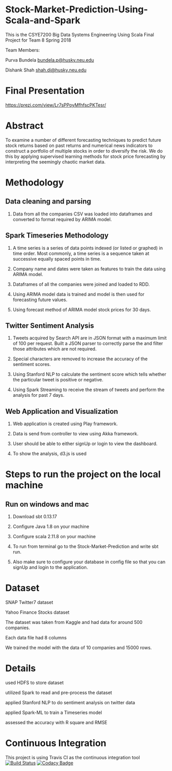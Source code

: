 
# Stock-Market-Prediction-Using-Scala-and-Spark

This is the CSYE7200 Big Data Systems Engineering Using Scala Final Project for Team 8 Spring 2018

Team Members:

Purva Bundela bundela.p@husky.neu.edu

Dishank Shah  shah.di@husky.neu.edu

# Final Presentation
https://prezi.com/view/Lr7sPPoyMfhfscPKTesr/

 # Abstract
 
To examine a number of different forecasting techniques to predict future stock returns based on past returns and numerical news indicators to construct a portfolio of multiple stocks in order to diversify the risk. We do this by applying supervised learning methods for stock price forecasting by interpreting the seemingly chaotic market data.

# Methodology
## Data cleaning and parsing
1.  Data from all the companies CSV was loaded into dataframes and converted to format required by ARIMA model.

## Spark Timeseries Methodology
1. A time series is a series of data points indexed (or listed or graphed) in time order. Most commonly, a time series is a sequence taken at successive equally spaced points in time.

2. Company name and dates were taken as features to train the data using ARIMA model.

3. Dataframes of all the companies were joined and loaded to RDD.

4. Using ARIMA model data is trained and model is then used for forecasting future values.

5. Using forecast method of ARIMA model stock prices for 30 days.

## Twitter Sentiment Analysis
1. Tweets acquired by Search API are in JSON format with a maximum limit of 100 per request. Built a JSON parser to correctly parse the and filter those attributes which are not required.

2. Special characters are removed to increase the accuracy of the sentiment scores.

3. Using Stanford NLP to calculate the sentiment score which tells whether the particular tweet is positive or negative.

4. Using Spark Streaming to receive the stream of tweets and perform the analysis for past 7 days.

## Web Application and Visualization
1. Web application is created using Play framework.

2. Data is send from controller to view using Akka framework.

2. User should be able to either signUp or login to view the dashboard.

3. To show the analysis, d3.js is used

# Steps to run the project on the local machine
## Run on windows and mac

1. Download sbt 0.13.17 

2. Configure Java 1.8 on your machine

3. Configure scala 2.11.8 on your machine

4. To run from terminal go to the Stock-Market-Prediction and write sbt run.

5. Also make sure to configure your database in config file so that you can signUp and login to the application.


# Dataset
SNAP Twitter7 dataset

Yahoo Finance Stocks dataset

The dataset was taken from Kaggle and had data for around 500 companies.

Each data file had 8 columns 

We trained the model with the data of 10 companies and 15000 rows.
# Details
used HDFS to store dataset

utilized Spark to read and pre-process the dataset

applied Stanford NLP to do sentiment analysis on twitter data

applied Spark-ML to train a Timeseries model

assessed the accuracy with R square and RMSE
# Continuous Integration

This project is using Travis CI as the continuous integration tool  [![Build Status](https://travis-ci.org/PurvaBundela/Stock-Market-Prediction-Using-Scala-and-Spark.svg?branch=master)](https://travis-ci.org/PurvaBundela/Stock-Market-Prediction-Using-Scala-and-Spark) [![Codacy Badge](https://api.codacy.com/project/badge/Grade/3ac16119b50b4677bf6be68eb36a518a)](https://www.codacy.com/app/dishanks9/Stock-Market-Prediction-Using-Scala-and-Spark?utm_source=github.com&amp;utm_medium=referral&amp;utm_content=dishanks9/Stock-Market-Prediction-Using-Scala-and-Spark&amp;utm_campaign=Badge_Grade)

